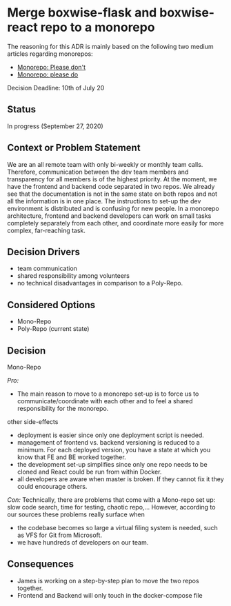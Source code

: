 # Merge boxwise-flask and boxwise-react repo to a monorepo

The reasoning for this ADR is mainly based on the following two medium articles regarding monorepos:
- [Monorepo: Please don't](https://medium.com/@mattklein123/monorepos-please-dont-e9a279be011b)
- [Monorepo: please do](https://medium.com/@adamhjk/monorepo-please-do-3657e08a4b70)

Decision Deadline: 10th of July 20

## Status

In progress (September 27, 2020)

## Context or Problem Statement

We are an all remote team with only bi-weekly or monthly team calls. Therefore, communication between the dev team members and transparency for all members is of the highest priority. At the moment, we have the frontend and backend code separated in two repos. We already see that the documentation is not in the same state on both repos and not all the information is in one place. The instructions to set-up the dev environment is distributed and is confusing for new people.
In a monorepo architecture, frontend and backend developers can work on small tasks completely separately from each other, and coordinate more easily for more complex, far-reaching task.  

## Decision Drivers 

- team communication
- shared responsibility among volunteers
- no technical disadvantages in comparison to a Poly-Repo.

## Considered Options

- Mono-Repo
- Poly-Repo (current state)

## Decision

Mono-Repo

*Pro:*
- The main reason to move to a monorepo set-up is to force us to communicate/coordinate with each other and to feel a shared responsibility for the monorepo.

other side-effects
- deployment is easier since only one deployment script is needed.
- management of frontend vs. backend versioning is reduced to a minimum. For each deployed version, you have a state at which you know that FE and BE worked together. 
- the development set-up simplifies since only one repo needs to be cloned and React could be run from within Docker.
- all developers are aware when master is broken. If they cannot fix it they could encourage others. 

*Con:*
Technically, there are problems that come with a Mono-repo set up: slow code search, time for testing, chaotic repo,...
However, according to our sources these problems really surface when 
- the codebase becomes so large a virtual filing system is needed, such as VFS for Git from Microsoft.
- we have hundreds of developers on our team.

## Consequences

- James is working on a step-by-step plan to move the two repos together.
- Frontend and Backend will only touch in the docker-compose file

